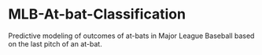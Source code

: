# MLB-At-bat-Classification
Predictive modeling of outcomes of at-bats in Major League Baseball based on the last pitch of an at-bat.
